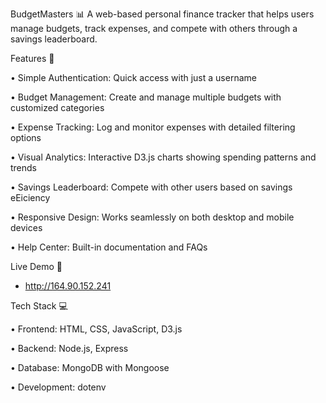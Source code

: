 BudgetMasters 📊
A web-based personal finance tracker that helps users manage budgets, track expenses,
and compete with others through a savings leaderboard.

Features 🌟

• Simple Authentication: Quick access with just a username

• Budget Management: Create and manage multiple budgets with customized
categories

• Expense Tracking: Log and monitor expenses with detailed filtering options

• Visual Analytics: Interactive D3.js charts showing spending patterns and trends

• Savings Leaderboard: Compete with other users based on savings eEiciency

• Responsive Design: Works seamlessly on both desktop and mobile devices

• Help Center: Built-in documentation and FAQs

Live Demo 🚀
- http://164.90.152.241

Tech Stack 💻

• Frontend: HTML, CSS, JavaScript, D3.js

• Backend: Node.js, Express

• Database: MongoDB with Mongoose

• Development: dotenv
